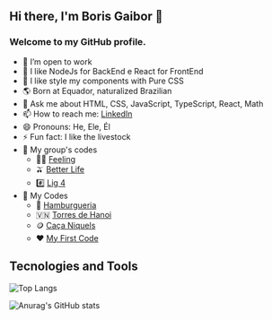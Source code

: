 ## Hi there, I'm Boris Gaibor 👋
### Welcome to my GitHub profile.

- 🔭 I’m open to work
- 🌱 I like NodeJs for BackEnd e React for FrontEnd
- 🎯 I like style my components with Pure CSS
- 🌎 Born at Equador, naturalized Brazilian
- 💬 Ask me about HTML, CSS, JavaScript, TypeScript, React, Math
- 📫 How to reach me: [LinkedIn](https://www.linkedin.com/in/borisgaibor/)
- 😄 Pronouns: He, Ele, Él
- ⚡ Fun fact: I like the livestock
- 💼 My group's codes
  - 🧘‍♀️ [Feeling](https://github.com/GuiCoutoSt/feeling.)
  - 🫒 [Better Life](https://github.com/danielmsatiro/better-life)
  - #️⃣ [Lig 4](https://github.com/Kenzie-Academy-Brasil-Developers/entrega-lig-4-sprint-5-gbmiranda1)
- 🤠 My Codes
  - 🍔 [Hamburgueria](https://github.com/HardBoris/HardBoris-Hamburgueria)
  - 🇻🇳 [Torres de Hanoi](https://github.com/Kenzie-Academy-Brasil-Developers/entrega-torre-de-hanoi-sprint-5-HardBoris)
  - 🪙 [Caça Niquels](https://github.com/Kenzie-Academy-Brasil-Developers/entrega-construa-um-jogo-de-azar-sprint-3-HardBoris)
  - ❤️ [My First Code](https://github.com/HardBoris/lanzamiento-de-dados)

## Tecnologies and Tools
                   

   ![Top Langs](https://github-readme-stats.vercel.app/api/top-langs/?username=HardBoris&layout=compact&theme=blueberry)

![Anurag's GitHub stats](https://github-readme-stats.vercel.app/api?username=HardBoris&show_icons=true&theme=blueberry)

